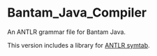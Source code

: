 # Bantam_Java_Compiler

An ANTLR grammar file for Bantam Java.

This version includes a library for [ANTLR symtab](https://github.com/antlr/symtab).

